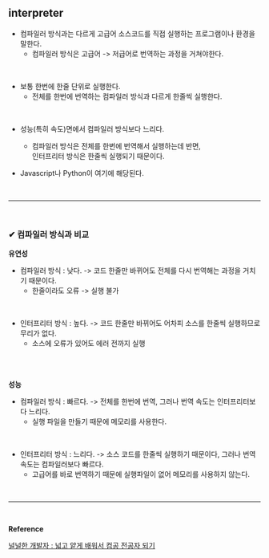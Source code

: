 ## interpreter
- 컴파일러 방식과는 다르게 고급어 소스코드를 직접 실행하는 프로그램이나 환경을 말한다.
  - 컴파일러 방식은 고급어 -> 저급어로 번역하는 과정을 거쳐야한다.
<br>

- 보통 한번에 한줄 단위로 실행한다.
  - 전체를 한번에 번역하는 컴파일러 방식과 다르게 한줄씩 실행한다.
<br>

- 성능(특히 속도)면에서 컴파일러 방식보다 느리다.
  - 컴파일러 방식은 전체를 한번에 번역해서 실행하는데 반면,<br>
  인터프리터 방식은 한줄씩 실행되기 때문이다.

- Javascript나 Python이 여기에 해당된다.
<br>
<hr>
<br>

### ✔ 컴파일러 방식과 비교
**유연성**
- 컴파일러 방식 : 낮다.  ->  코드 한줄만 바뀌어도 전체를 다시 번역해는 과정을 거치기 때문이다.
  - 한줄이라도 오류  ->  실행 불가
<br>

- 인터프리터 방식 : 높다.  ->  코드 한줄만 바뀌어도 어차피 소스를 한줄씩 실행하므로 무리가 없다.
  - 소스에 오류가 있어도 에러 전까지 실행
<br>
<br>

**성능**
- 컴파일러 방식 : 빠르다.  ->  전체를 한번에 번역, 그러나 번역 속도는 인터프리터보다 느리다.
  - 실행 파일을 만들기 때문에 메모리를 사용한다.
<br>

- 인터프리터 방식 : 느리다.  ->  소스 코드를 한줄씩 실행하기 때문이다, 그러나 번역 속도는 컴파일러보다 빠르다.
  - 고급어를 바로 번역하기 때문에 실행파일이 없어 메모리를 사용하지 않는다.
<br>
<hr>
<br>

**Reference**<br>

[널널한 개발자 : 넓고 얕게 배워서 컴공 전공자 되기](https://www.inflearn.com/course/%EB%84%93%EA%B3%A0%EC%96%95%EA%B2%8C-%EC%BB%B4%EA%B3%B5-%EC%A0%84%EA%B3%B5%EC%9E%90/dashboard)
